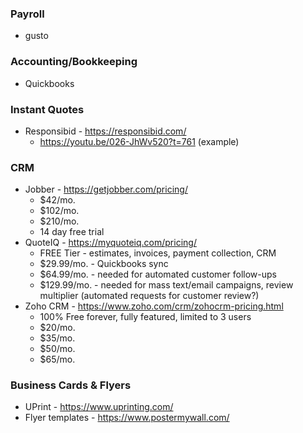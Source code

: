 ### Payroll

- gusto

### Accounting/Bookkeeping

- Quickbooks

### Instant Quotes
- Responsibid - https://responsibid.com/
	- https://youtu.be/026-JhWv520?t=761 (example)

### CRM
- Jobber - https://getjobber.com/pricing/
	- $42/mo.
	- $102/mo.
	- $210/mo.
	- 14 day free trial
- QuoteIQ - https://myquoteiq.com/pricing/
	- FREE Tier - estimates, invoices, payment collection, CRM 
	- $29.99/mo. - Quickbooks sync
	- $64.99/mo. - needed for automated customer follow-ups
	- $129.99/mo. - needed for mass text/email campaigns, review multiplier (automated requests for customer review?)
- Zoho CRM - https://www.zoho.com/crm/zohocrm-pricing.html
	- 100% Free forever, fully featured, limited to 3 users
	- $20/mo.
	- $35/mo.
	- $50/mo.
	- $65/mo.

### Business Cards & Flyers
- UPrint - https://www.uprinting.com/
- Flyer templates - https://www.postermywall.com/